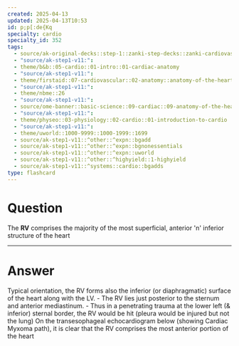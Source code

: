 ```yaml
---
created: 2025-04-13
updated: 2025-04-13T10:53
id: p;p[:de{Kq
specialty: cardio
specialty_id: 352
tags:
  - source/ak-original-decks::step-1::zanki-step-decks::zanki-cardiovascular::cardio-physiology-+-embryo,-anatomy
  - "source/ak-step1-v11:": 
  - theme/b&b::05-cardio::01-intro::01-cardiac-anatomy
  - "source/ak-step1-v11:": 
  - theme/firstaid::07-cardiovascular::02-anatomy::anatomy-of-the-heart
  - "source/ak-step1-v11:": 
  - theme/nbme::26
  - "source/ak-step1-v11:": 
  - source/ome-banner::basic-science::09-cardiac::09-anatomy-of-the-heart
  - "source/ak-step1-v11:": 
  - theme/physeo::03-physiology::02-cardio::01-introduction-to-cardio
  - "source/ak-step1-v11:": 
  - theme/uworld::1000-9999::1000-1999::1699
  - source/ak-step1-v11::^other::^expn::bgadd
  - source/ak-step1-v11::^other::^expn::bgnonessentials
  - source/ak-step1-v11::^other::^expn::uworld
  - source/ak-step1-v11::^other::^highyield::1-highyield
  - source/ak-step1-v11::^systems::cardio::bgadds
type: flashcard
---
```


# Question
The **RV** comprises the majority of the most superficial, anterior 'n' inferior structure of the heart

---

# Answer
Typical orientation, the RV forms also the inferior (or diaphragmatic) surface of the heart along with the LV.  - The RV lies just posterior to the sternum and anterior mediastinum. - Thus in a penetrating trauma at the lower left (& inferior) sternal border, the RV would be hit (pleura would be injured but not the lung)   On the transesophageal echocardiogram below (showing Cardiac Myxoma path), it is clear that the RV comprises the most anterior portion of the heart